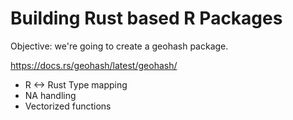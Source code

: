 # Building Rust based R Packages

Objective:
we're going to create a geohash package.

https://docs.rs/geohash/latest/geohash/

- R <-> Rust Type mapping
- NA handling
- Vectorized functions
